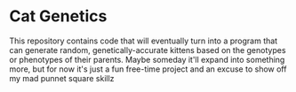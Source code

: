 
# Cat Genetics

This repository contains code that will eventually turn into a program that can generate random, genetically-accurate kittens based on the genotypes or phenotypes of their parents. Maybe someday it'll expand into something more, but for now it's just a fun free-time project and an excuse to show off my mad punnet square skillz